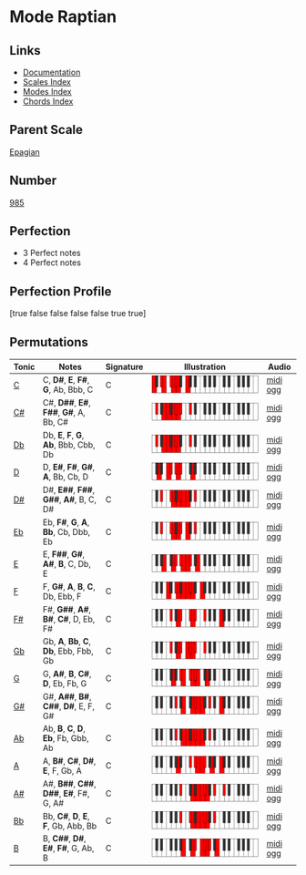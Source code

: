 # Mode Raptian

## Links

- [Documentation](index.md)
- [Scales Index](Scales.md)
- [Modes Index](Modes.md)
- [Chords Index](Chords.md)

## Parent Scale

[Epagian](ScaleEpagian.md)

## Number

[985](https://ianring.com/musictheory/scales/985)

## Perfection

- 3 Perfect notes
- 4 Perfect notes

## Perfection Profile

[true false false false false true true]

## Permutations

| Tonic | Notes | Signature | Illustration | Audio |
|-------|-------|-----------|--------------|-------|
| [C](ModeCNaturalRaptian.md) | C, **D#**, **E**, **F#**, **G**, Ab, Bbb, C | C | ![CNaturalRaptian](ModeCNaturalRaptian.png) | [midi](ModeCNaturalRaptian.mid) [ogg](ModeCNaturalRaptian.ogg) |
| [C#](ModeCSharpRaptian.md) | C#, **D##**, **E#**, **F##**, **G#**, A, Bb, C# | C | ![CSharpRaptian](ModeCSharpRaptian.png) | [midi](ModeCSharpRaptian.mid) [ogg](ModeCSharpRaptian.ogg) |
| [Db](ModeDFlatRaptian.md) | Db, **E**, **F**, **G**, **Ab**, Bbb, Cbb, Db | C | ![DFlatRaptian](ModeDFlatRaptian.png) | [midi](ModeDFlatRaptian.mid) [ogg](ModeDFlatRaptian.ogg) |
| [D](ModeDNaturalRaptian.md) | D, **E#**, **F#**, **G#**, **A**, Bb, Cb, D | C | ![DNaturalRaptian](ModeDNaturalRaptian.png) | [midi](ModeDNaturalRaptian.mid) [ogg](ModeDNaturalRaptian.ogg) |
| [D#](ModeDSharpRaptian.md) | D#, **E##**, **F##**, **G##**, **A#**, B, C, D# | C | ![DSharpRaptian](ModeDSharpRaptian.png) | [midi](ModeDSharpRaptian.mid) [ogg](ModeDSharpRaptian.ogg) |
| [Eb](ModeEFlatRaptian.md) | Eb, **F#**, **G**, **A**, **Bb**, Cb, Dbb, Eb | C | ![EFlatRaptian](ModeEFlatRaptian.png) | [midi](ModeEFlatRaptian.mid) [ogg](ModeEFlatRaptian.ogg) |
| [E](ModeENaturalRaptian.md) | E, **F##**, **G#**, **A#**, **B**, C, Db, E | C | ![ENaturalRaptian](ModeENaturalRaptian.png) | [midi](ModeENaturalRaptian.mid) [ogg](ModeENaturalRaptian.ogg) |
| [F](ModeFNaturalRaptian.md) | F, **G#**, **A**, **B**, **C**, Db, Ebb, F | C | ![FNaturalRaptian](ModeFNaturalRaptian.png) | [midi](ModeFNaturalRaptian.mid) [ogg](ModeFNaturalRaptian.ogg) |
| [F#](ModeFSharpRaptian.md) | F#, **G##**, **A#**, **B#**, **C#**, D, Eb, F# | C | ![FSharpRaptian](ModeFSharpRaptian.png) | [midi](ModeFSharpRaptian.mid) [ogg](ModeFSharpRaptian.ogg) |
| [Gb](ModeGFlatRaptian.md) | Gb, **A**, **Bb**, **C**, **Db**, Ebb, Fbb, Gb | C | ![GFlatRaptian](ModeGFlatRaptian.png) | [midi](ModeGFlatRaptian.mid) [ogg](ModeGFlatRaptian.ogg) |
| [G](ModeGNaturalRaptian.md) | G, **A#**, **B**, **C#**, **D**, Eb, Fb, G | C | ![GNaturalRaptian](ModeGNaturalRaptian.png) | [midi](ModeGNaturalRaptian.mid) [ogg](ModeGNaturalRaptian.ogg) |
| [G#](ModeGSharpRaptian.md) | G#, **A##**, **B#**, **C##**, **D#**, E, F, G# | C | ![GSharpRaptian](ModeGSharpRaptian.png) | [midi](ModeGSharpRaptian.mid) [ogg](ModeGSharpRaptian.ogg) |
| [Ab](ModeAFlatRaptian.md) | Ab, **B**, **C**, **D**, **Eb**, Fb, Gbb, Ab | C | ![AFlatRaptian](ModeAFlatRaptian.png) | [midi](ModeAFlatRaptian.mid) [ogg](ModeAFlatRaptian.ogg) |
| [A](ModeANaturalRaptian.md) | A, **B#**, **C#**, **D#**, **E**, F, Gb, A | C | ![ANaturalRaptian](ModeANaturalRaptian.png) | [midi](ModeANaturalRaptian.mid) [ogg](ModeANaturalRaptian.ogg) |
| [A#](ModeASharpRaptian.md) | A#, **B##**, **C##**, **D##**, **E#**, F#, G, A# | C | ![ASharpRaptian](ModeASharpRaptian.png) | [midi](ModeASharpRaptian.mid) [ogg](ModeASharpRaptian.ogg) |
| [Bb](ModeBFlatRaptian.md) | Bb, **C#**, **D**, **E**, **F**, Gb, Abb, Bb | C | ![BFlatRaptian](ModeBFlatRaptian.png) | [midi](ModeBFlatRaptian.mid) [ogg](ModeBFlatRaptian.ogg) |
| [B](ModeBNaturalRaptian.md) | B, **C##**, **D#**, **E#**, **F#**, G, Ab, B | C | ![BNaturalRaptian](ModeBNaturalRaptian.png) | [midi](ModeBNaturalRaptian.mid) [ogg](ModeBNaturalRaptian.ogg) |
